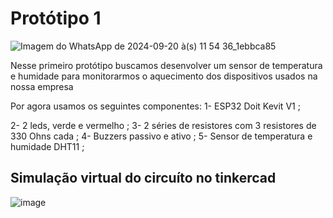 # Protótipo 1
![Imagem do WhatsApp de 2024-09-20 à(s) 11 54 36_1ebbca85](https://github.com/user-attachments/assets/a99d62ac-5b19-4626-9752-e229662b8479)

Nesse primeiro protótipo buscamos desenvolver um sensor de temperatura e humidade para monitorarmos o aquecimento dos dispositivos usados na nossa empresa

Por agora usamos os seguintes componentes:
  1- ESP32 Doit Kevit V1 ;
  
  2- 2 leds, verde e vermelho ;
  3- 2 séries de resistores com 3 resistores de 330 Ohns cada ;
  4- Buzzers passivo e ativo ;
  5- Sensor de temperatura e humidade DHT11 ;


  ## Simulação virtual do circuíto no tinkercad
![image](https://github.com/user-attachments/assets/52b3aefb-a161-4f24-b010-dce75f37c8c0)


